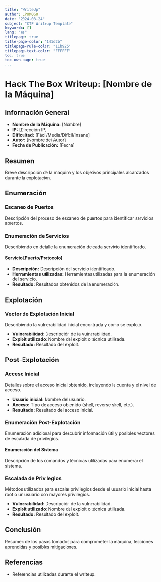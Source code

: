 ```yaml
---
title: "WriteUp"
author: LPUM0G0
date: "2024-08-24"
subject: "CTF Writeup Template"
keywords: []
lang: "es"
titlepage: true
title-page-color: "141d2b"
titlepage-rule-color: "11b925"
titlepage-text-color: "FFFFFF"
toc: true
toc-own-page: true
...
```


# Hack The Box Writeup: [Nombre de la Máquina]

## Información General
- **Nombre de la Máquina:** [Nombre]
- **IP:** [Dirección IP]
- **Dificultad:** [Fácil/Media/Difícil/Insane]
- **Autor:** [Nombre del Autor]
- **Fecha de Publicación:** [Fecha]

## Resumen
Breve descripción de la máquina y los objetivos principales alcanzados durante la explotación.

## Enumeración

### Escaneo de Puertos
Descripción del proceso de escaneo de puertos para identificar servicios abiertos.

### Enumeración de Servicios
Describiendo en detalle la enumeración de cada servicio identificado.

#### Servicio [Puerto/Protocolo]
- **Descripción:** Descripción del servicio identificado.
- **Herramientas utilizadas:** Herramientas utilizadas para la enumeración del servicio.
- **Resultado:** Resultados obtenidos de la enumeración.

## Explotación

### Vector de Explotación Inicial
Describiendo la vulnerabilidad inicial encontrada y cómo se explotó.

- **Vulnerabilidad:** Descripción de la vulnerabilidad.
- **Exploit utilizado:** Nombre del exploit o técnica utilizada.
- **Resultado:** Resultado del exploit.

## Post-Explotación

### Acceso Inicial
Detalles sobre el acceso inicial obtenido, incluyendo la cuenta y el nivel de acceso.

- **Usuario inicial:** Nombre del usuario.
- **Acceso:** Tipo de acceso obtenido (shell, reverse shell, etc.).
- **Resultado:** Resultado del acceso inicial.

### Enumeración Post-Explotación
Enumeración adicional para descubrir información útil y posibles vectores de escalada de privilegios.

#### Enumeración del Sistema
Descripción de los comandos y técnicas utilizadas para enumerar el sistema.

### Escalada de Privilegios
Métodos utilizados para escalar privilegios desde el usuario inicial hasta root o un usuario con mayores privilegios.

- **Vulnerabilidad:** Descripción de la vulnerabilidad.
- **Exploit utilizado:** Nombre del exploit o técnica utilizada.
- **Resultado:** Resultado del exploit.

## Conclusión
Resumen de los pasos tomados para comprometer la máquina, lecciones aprendidas y posibles mitigaciones.

## Referencias
- Referencias utilizadas durante el writeup.
